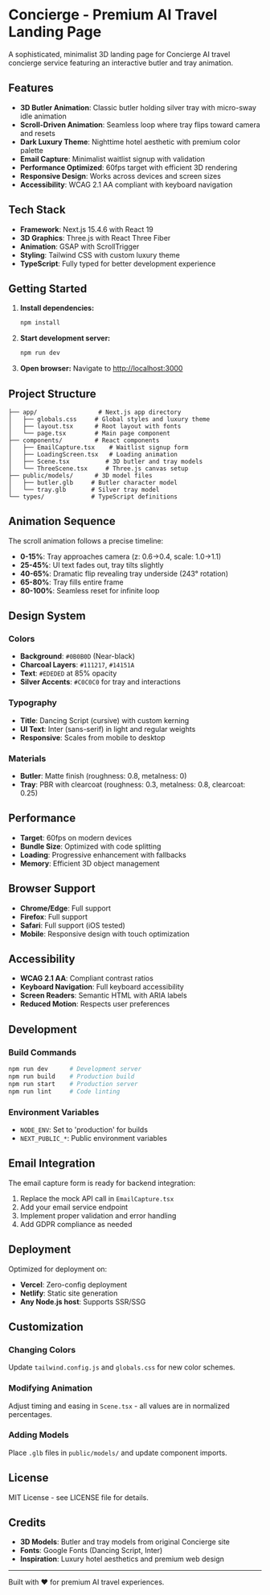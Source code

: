 # Concierge - Premium AI Travel Landing Page

A sophisticated, minimalist 3D landing page for Concierge AI travel concierge service featuring an interactive butler and tray animation.

## Features

- **3D Butler Animation**: Classic butler holding silver tray with micro-sway idle animation
- **Scroll-Driven Animation**: Seamless loop where tray flips toward camera and resets
- **Dark Luxury Theme**: Nighttime hotel aesthetic with premium color palette
- **Email Capture**: Minimalist waitlist signup with validation
- **Performance Optimized**: 60fps target with efficient 3D rendering
- **Responsive Design**: Works across devices and screen sizes
- **Accessibility**: WCAG 2.1 AA compliant with keyboard navigation

## Tech Stack

- **Framework**: Next.js 15.4.6 with React 19
- **3D Graphics**: Three.js with React Three Fiber
- **Animation**: GSAP with ScrollTrigger
- **Styling**: Tailwind CSS with custom luxury theme
- **TypeScript**: Fully typed for better development experience

## Getting Started

1. **Install dependencies:**
   ```bash
   npm install
   ```

2. **Start development server:**
   ```bash
   npm run dev
   ```

3. **Open browser:**
   Navigate to [http://localhost:3000](http://localhost:3000)

## Project Structure

```
├── app/                 # Next.js app directory
│   ├── globals.css     # Global styles and luxury theme
│   ├── layout.tsx      # Root layout with fonts
│   └── page.tsx        # Main page component
├── components/         # React components
│   ├── EmailCapture.tsx    # Waitlist signup form
│   ├── LoadingScreen.tsx   # Loading animation
│   ├── Scene.tsx          # 3D butler and tray models
│   └── ThreeScene.tsx     # Three.js canvas setup
├── public/models/      # 3D model files
│   ├── butler.glb     # Butler character model
│   └── tray.glb       # Silver tray model
└── types/             # TypeScript definitions
```

## Animation Sequence

The scroll animation follows a precise timeline:

- **0-15%**: Tray approaches camera (z: 0.6→0.4, scale: 1.0→1.1)
- **25-45%**: UI text fades out, tray tilts slightly
- **40-65%**: Dramatic flip revealing tray underside (243° rotation)
- **65-80%**: Tray fills entire frame
- **80-100%**: Seamless reset for infinite loop

## Design System

### Colors
- **Background**: `#0B0B0D` (Near-black)
- **Charcoal Layers**: `#111217`, `#14151A`
- **Text**: `#EDEDED` at 85% opacity
- **Silver Accents**: `#C0C0C0` for tray and interactions

### Typography
- **Title**: Dancing Script (cursive) with custom kerning
- **UI Text**: Inter (sans-serif) in light and regular weights
- **Responsive**: Scales from mobile to desktop

### Materials
- **Butler**: Matte finish (roughness: 0.8, metalness: 0)
- **Tray**: PBR with clearcoat (roughness: 0.3, metalness: 0.8, clearcoat: 0.25)

## Performance

- **Target**: 60fps on modern devices
- **Bundle Size**: Optimized with code splitting
- **Loading**: Progressive enhancement with fallbacks
- **Memory**: Efficient 3D object management

## Browser Support

- **Chrome/Edge**: Full support
- **Firefox**: Full support  
- **Safari**: Full support (iOS tested)
- **Mobile**: Responsive design with touch optimization

## Accessibility

- **WCAG 2.1 AA**: Compliant contrast ratios
- **Keyboard Navigation**: Full keyboard accessibility
- **Screen Readers**: Semantic HTML with ARIA labels
- **Reduced Motion**: Respects user preferences

## Development

### Build Commands
```bash
npm run dev      # Development server
npm run build    # Production build
npm run start    # Production server
npm run lint     # Code linting
```

### Environment Variables
- `NODE_ENV`: Set to 'production' for builds
- `NEXT_PUBLIC_*`: Public environment variables

## Email Integration

The email capture form is ready for backend integration:

1. Replace the mock API call in `EmailCapture.tsx`
2. Add your email service endpoint
3. Implement proper validation and error handling
4. Add GDPR compliance as needed

## Deployment

Optimized for deployment on:
- **Vercel**: Zero-config deployment
- **Netlify**: Static site generation
- **Any Node.js host**: Supports SSR/SSG

## Customization

### Changing Colors
Update `tailwind.config.js` and `globals.css` for new color schemes.

### Modifying Animation
Adjust timing and easing in `Scene.tsx` - all values are in normalized percentages.

### Adding Models
Place `.glb` files in `public/models/` and update component imports.

## License

MIT License - see LICENSE file for details.

## Credits

- **3D Models**: Butler and tray models from original Concierge site
- **Fonts**: Google Fonts (Dancing Script, Inter)
- **Inspiration**: Luxury hotel aesthetics and premium web design

---

Built with ❤️ for premium AI travel experiences.
